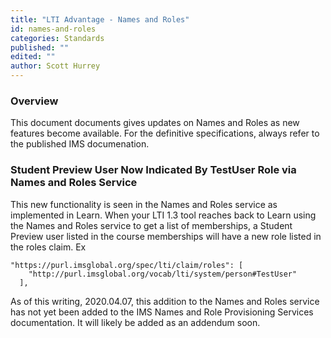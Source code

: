 ```yaml
---
title: "LTI Advantage - Names and Roles"
id: names-and-roles
categories: Standards
published: ""
edited: ""
author: Scott Hurrey
---
```

<VersioningTracker frontMatter={frontMatter}/>

### Overview

This document documents gives updates on Names and Roles as new features become available. For the definitive specifications, always refer to the published IMS documenation.

### Student Preview User Now Indicated By TestUser Role via Names and Roles Service

This new functionality is seen in the Names and Roles service as implemented in Learn. When your LTI 1.3 tool reaches back to Learn using the Names and Roles service to get a list of memberships, a Student Preview user listed in the course memberships will have a new role listed in the roles claim. Ex

```http
"https://purl.imsglobal.org/spec/lti/claim/roles": [
    "http://purl.imsglobal.org/vocab/lti/system/person#TestUser"
  ],
```

As of this writing, 2020.04.07, this addition to the Names and Roles service has not yet been added to the IMS Names and Role Provisioning Services documentation. It will likely be added as an addendum soon.
<AuthorBox frontMatter={frontMatter}/>
